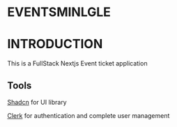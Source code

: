 # EVENTSMINLGLE

# INTRODUCTION

This is a FullStack Nextjs Event ticket application

## Tools

[Shadcn](https://ui.shadcn.com/docs/installation/next) for UI library

[Clerk](https://clerk.com) for authentication and complete user management
